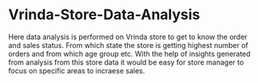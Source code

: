 # Vrinda-Store-Data-Analysis
Here data analysis is performed on Vrinda store to get to know the order and sales status. From which state the store is getting highest number of orders and from which age group etc. With the help of insights generated from analysis from this store data it would be easy for store manager to focus on specific areas to incraese sales.
